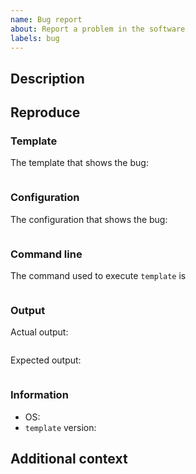 ```yaml
---
name: Bug report
about: Report a problem in the software
labels: bug
---
```


## Description

<!-- A clear and concise description of what the bug is. -->

## Reproduce 

### Template

The template that shows the bug:
```

```

### Configuration

The configuration that shows the bug:
```yaml

```

### Command line

The command used to execute `template` is
```bash

```

### Output


Actual output:
```

```

Expected output:
```

```

### Information

- OS:
- `template` version:

## Additional context

<!-- Add any other context about the problem here. -->


